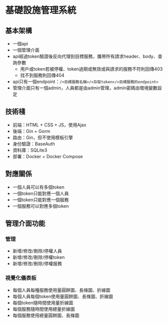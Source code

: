 # 基礎設施管理系統

## 基本架構

- 一個api
- 一個管理介面
- api經過token驗證後反向代理到目標服務，攜帶所有請求header、body、查詢參數
  - 用戶或token若被停權、token過期或無效或與請求的服務不符則回傳403
  - 找不到服務則回傳404
- api只有一個endpoint：`/<目標服務名稱>/<存取token>/<目標服務的endpoint>`
- 管理介面只有一個admin，人員都是由admin管理，admin密碼由環境變數設定

## 技術棧

- 前端：HTML + CSS + JS，使用Ajax
- 後端：Gin + Gorm
- 路由：Gin，但不使用模板引擎
- 身份驗證：BaseAuth
- 資料庫：SQLite3
- 部署：Docker + Docker Compose

## 對應關係

- 一個人員可以有多個token
- 一個token只能對應一個人員
- 一個token只能對應一個服務
- 一個服務可以對應多個token

## 管理介面功能

### 管理

- 新增/修改/刪除/停權人員
- 新增/修改/刪除/停權token
- 新增/修改/刪除/停權服務

### 視覺化儀表板

- 每個人員每種服務使用量圓餅圖、長條圖、折線圖
- 每個人員每個token使用量圓餅圖、長條圖、折線圖
- 每個token隨時間使用量折線圖
- 每個服務隨時間使用總量折線圖
- 每個服務使用總量圓餅圖、長條圖
